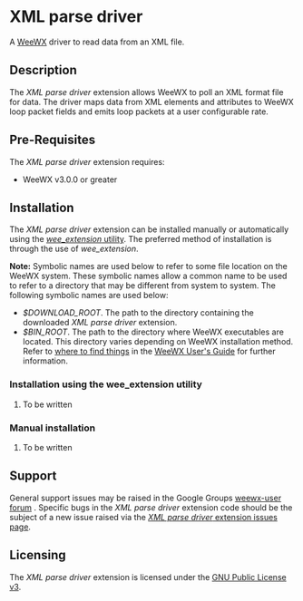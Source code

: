 # XML parse driver #

A [WeeWX](http://weewx.com/ "WeeWX - Open source software for your weather station") driver to read data from an XML file.

## Description ##

The *XML parse driver* extension allows WeeWX to poll an XML format file for data. The driver maps data from XML elements and attributes to WeeWX loop packet fields and emits loop packets at a user configurable rate.

## Pre-Requisites ##

The *XML parse driver* extension requires:

-   WeeWX v3.0.0 or greater

## Installation ##

The *XML parse driver* extension can be installed manually or automatically using the [*wee_extension* utility](http://weewx.com/docs/utilities.htm#wee_extension_utility). The preferred method of installation is through the use of *wee_extension*.

**Note:** Symbolic names are used below to refer to some file location on the WeeWX system. These symbolic names allow a common name to be used to refer to a directory that may be different from system to system. The following symbolic names are used below:

-   *$DOWNLOAD_ROOT*. The path to the directory containing the downloaded *XML parse driver* extension.
-   *$BIN_ROOT*. The path to the directory where WeeWX executables are located. This directory varies depending on WeeWX installation method. Refer to [where to find things](http://weewx.com/docs/usersguide.htm#Where_to_find_things "where to find things") in the [WeeWX User's Guide](http://weewx.com/docs/usersguide.htm "User's Guide to the WeeWX Weather System") for further information.

### Installation using the wee_extension utility ###

1.  To be written

### Manual installation ###

1.  To be written

## Support ##

General support issues may be raised in the Google Groups [weewx-user forum](https://groups.google.com/group/weewx-user) . Specific bugs in the *XML parse driver* extension code should be the subject of a new issue raised via the [*XML parse driver* extension issues page](https://github.com/gjr80/weewx-xmlparse/issues).

## Licensing ##

The *XML parse driver* extension is licensed under the [GNU Public License v3](https://github.com/gjr80/weewx-xmlparse/blob/master/LICENSE).

